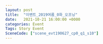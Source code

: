 ```yaml
---
layout: post
title:  "이벤트_2019여름_0화_오프닝"
date:   2021-10-21 16:00:00 +0000
categories: Event
Tags: Story Event
SceneCode: ["scene_evt190627_cp0_q1_s10"]
---
```

